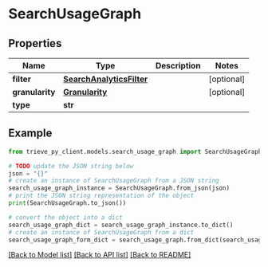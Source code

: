# SearchUsageGraph


## Properties

Name | Type | Description | Notes
------------ | ------------- | ------------- | -------------
**filter** | [**SearchAnalyticsFilter**](SearchAnalyticsFilter.md) |  | [optional] 
**granularity** | [**Granularity**](Granularity.md) |  | [optional] 
**type** | **str** |  | 

## Example

```python
from trieve_py_client.models.search_usage_graph import SearchUsageGraph

# TODO update the JSON string below
json = "{}"
# create an instance of SearchUsageGraph from a JSON string
search_usage_graph_instance = SearchUsageGraph.from_json(json)
# print the JSON string representation of the object
print(SearchUsageGraph.to_json())

# convert the object into a dict
search_usage_graph_dict = search_usage_graph_instance.to_dict()
# create an instance of SearchUsageGraph from a dict
search_usage_graph_form_dict = search_usage_graph.from_dict(search_usage_graph_dict)
```
[[Back to Model list]](../README.md#documentation-for-models) [[Back to API list]](../README.md#documentation-for-api-endpoints) [[Back to README]](../README.md)


